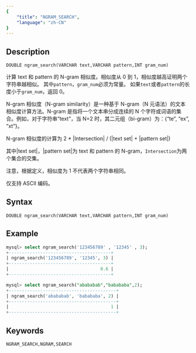 ```yaml
---
{
    "title": "NGRAM_SEARCH",
    "language": "zh-CN"
}
---
```


<!-- 
Licensed to the Apache Software Foundation (ASF) under one
or more contributor license agreements.  See the NOTICE file
distributed with this work for additional information
regarding copyright ownership.  The ASF licenses this file
to you under the Apache License, Version 2.0 (the
"License"); you may not use this file except in compliance
with the License.  You may obtain a copy of the License at

  http://www.apache.org/licenses/LICENSE-2.0

Unless required by applicable law or agreed to in writing,
software distributed under the License is distributed on an
"AS IS" BASIS, WITHOUT WARRANTIES OR CONDITIONS OF ANY
KIND, either express or implied.  See the License for the
specific language governing permissions and limitations
under the License.
-->

## Description

`DOUBLE ngram_search(VARCHAR text,VARCHAR pattern,INT gram_num)`

计算 text 和 pattern 的 N-gram 相似度。相似度从 0 到 1，相似度越高证明两个字符串越相似。
其中`pattern`，`gram_num`必须为常量。
如果`text`或者`pattern`的长度小于`gram_num`，返回 0。

N-gram 相似度（N-gram similarity）是一种基于 N-gram（N 元语法）的文本相似度计算方法。N-gram 是指将一个文本串分成连续的 N 个字符或词语的集合。例如，对于字符串“text”，当 N=2 时，其二元组（bi-gram）为：{“te”, “ex”, “xt”}。

N-gram 相似度的计算为 2 * |Intersection| / (|text set| + |pattern set|)

其中|text set|，|pattern set|为 text 和 pattern 的 N-gram，`Intersection`为两个集合的交集。

注意，根据定义，相似度为 1 不代表两个字符串相同。

仅支持 ASCII 编码。

## Syntax

`DOUBLE ngram_search(VARCHAR text,VARCHAR pattern,INT gram_num)`

## Example

```sql
mysql> select ngram_search('123456789' , '12345' , 3);
+---------------------------------------+
| ngram_search('123456789', '12345', 3) |
+---------------------------------------+
|                                   0.6 |
+---------------------------------------+

mysql> select ngram_search("abababab","babababa",2);
+-----------------------------------------+
| ngram_search('abababab', 'babababa', 2) |
+-----------------------------------------+
|                                       1 |
+-----------------------------------------+
```
## Keywords
    NGRAM_SEARCH,NGRAM,SEARCH
